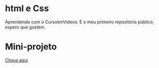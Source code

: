 # html e Css
<p>Aprendendo com o CursoemVideos.
É o meu primeiro repositório público, espero que gostem.</p> 

# Mini-projeto
<p><a href="index">Clique aqui</a></p>